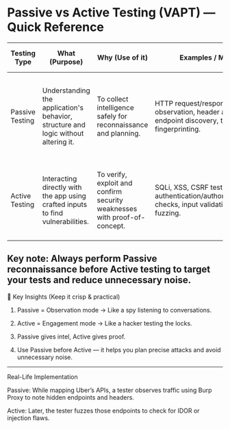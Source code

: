 # Passive vs Active Testing (VAPT) — Quick Reference

| Testing Type     | What (Purpose)                                                                 | Why (Use of it)                                                     | Examples / Methods                                                                 | Extras (Alternatives & Notes)                                                                 |
|------------------|---------------------------------------------------------------------------------|----------------------------------------------------------------------|------------------------------------------------------------------------------------|-----------------------------------------------------------------------------------------------|
| Passive Testing  | Understanding the application's behavior, structure and logic without altering it. | To collect intelligence safely for reconnaissance and planning.      | HTTP request/response observation, header analysis, endpoint discovery, tech fingerprinting. | Non-intrusive and silent; tools: Burp Proxy (passive), Wappalyzer, WhatWeb; doesn't change server state. |
| Active Testing   | Interacting directly with the app using crafted inputs to find vulnerabilities.     | To verify, exploit and confirm security weaknesses with proof-of-concept. | SQLi, XSS, CSRF testing, authentication/authorization/session checks, input validation tests, API fuzzing. | Noisy/verbose and may trigger alerts; tools: Burp Intruder, SQLMap, wfuzz, OWASP ZAP Active Scan. |

**Key note:** Always perform Passive reconnaissance before Active testing to target your tests and reduce unnecessary noise.
---

🧠 Key Insights (Keep it crisp & practical)

1. Passive = Observation mode → Like a spy listening to conversations.


2. Active = Engagement mode → Like a hacker testing the locks.


3. Passive gives intel, Active gives proof.


4. Use Passive before Active — it helps you plan precise attacks and avoid unnecessary noise.


---

Real-Life Implementation

Passive: While mapping Uber’s APIs, a tester observes traffic using Burp Proxy to note hidden endpoints and headers.

Active: Later, the tester fuzzes those endpoints to check for IDOR or injection flaws.